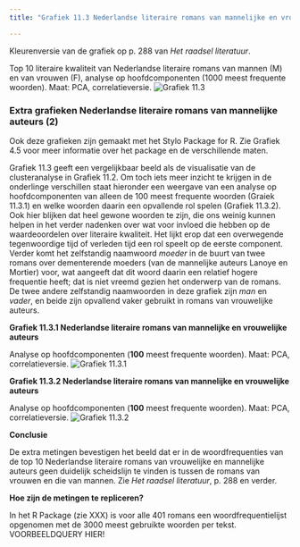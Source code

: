 ```yaml
---
title: "Grafiek 11.3 Nederlandse literaire romans van mannelijke en vrouwelijke auteurs (2)"

---
```


Kleurenversie van de grafiek op p. 288 van *Het raadsel literatuur*.

Top 10 literaire kwaliteit van Nederlandse literaire romans van mannen (M) en van vrouwen (F), analyse op hoofdcomponenten (1000 meest frequente woorden). Maat: PCA, correlatieversie.
![Grafiek 11.3](public/11_3_0_PCA_1000_MFWs_Culled_0__PCA__corr.png)

### **Extra grafieken Nederlandse literaire romans van mannelijke auteurs (2)**

Ook deze grafieken zijn gemaakt met het Stylo Package for R. Zie  Grafiek 4.5 voor meer informatie over het package en de verschillende maten.

Grafiek 11.3 geeft een vergelijkbaar beeld als de visualisatie van de clusteranalyse in Grafiek 11.2. Om toch iets meer inzicht te krijgen in de onderlinge verschillen staat hieronder een weergave van een analyse op hoofdcomponenten van alleen de 100 meest frequente woorden (Graiek 11.3.1) en welke woorden daarin een opvallende rol spelen (Grafiek 11.3.2). Ook hier blijken dat heel gewone woorden te zijn, die ons weinig kunnen helpen in het verder nadenken over wat voor invloed die hebben op de waardeoordelen over literaire kwaliteit. Het lijkt erop dat een overwegende tegenwoordige tijd of verleden tijd een rol speelt op de eerste component. Verder komt het zelfstandig naamwoord *moeder* in de buurt van twee romans over dementerende moeders (van de mannelijke auteurs Lanoye en Mortier) voor, wat aangeeft dat dit woord daarin een relatief hogere frequentie heeft; dat is niet vreemd gezien het onderwerp van de romans. De twee andere zelfstandig naamwoorden in deze grafiek zijn *man* en *vader*, en beide zijn opvallend vaker gebruikt in romans van vrouwelijke auteurs.

**Grafiek 11.3.1 Nederlandse literaire romans van mannelijke en vrouwelijke auteurs**

Analyse op hoofdcomponenten (**100** meest frequente woorden). Maat: PCA, correlatieversie.
![Grafiek 11.3.1](public/11_3_1_PCA_100_MFWs_Culled_0__PCA__corr.png)

**Grafiek 11.3.2 Nederlandse literaire romans van mannelijke en vrouwelijke auteurs**

Analyse op hoofdcomponenten (**100** meest frequente woorden). Maat: PCA, correlatieversie.
![Grafiek 11.3.2](public/11_3_2_loadings_PCA_100_MFWs_Culled_0__PCA__corr.png)

**Conclusie**

De extra metingen bevestigen het beeld dat er in de woordfrequenties van de top 10 Nederlandse literaire romans van vrouwelijke en mannelijke auteurs geen duidelijk scheidslijn te vinden is tussen de romans van vrouwen en die van mannen. Zie *Het raadsel literatuur*, p. 288 en verder.

**Hoe zijn de metingen te repliceren?**

In het R Package (zie XXX) is voor alle 401 romans een woordfrequentielijst opgenomen met de 3000 meest gebruikte woorden per tekst. VOORBEELDQUERY HIER!
